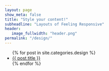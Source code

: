 ```yaml
---
layout: page
show_meta: false
title: "Style your content!"
subheadline: "Layouts of Feeling Responsive"
header:
   image_fullwidth: "header.png"
permalink: "/design/"
---
```

<ul>
    {% for post in site.categories.design %}
    <li><a href="{{ site.url }}{{ site.baseurl }}{{ post.url }}">{{ post.title }}</a></li>
    {% endfor %}
</ul>